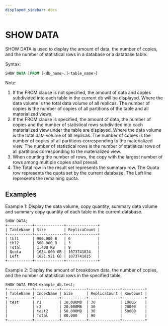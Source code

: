 ```yaml
---
displayed_sidebar: docs
---
```


# SHOW DATA

SHOW DATA is used to display the amount of data, the number of copies, and the number of statistical rows in a database or a database table.

Syntax:

```sql
SHOW DATA [FROM [<db_name>.]<table_name>]
```

Note:

1. If the FROM clause is not specified, the amount of data and copies subdivided into each table in the current db will be displayed. Where the data volume is the total data volume of all replicas. The number of copies is the number of copies of all partitions of the table and all materialized views.
2. If the FROM clause is specified, the amount of data, the number of copies and the number of statistical rows subdivided into each materialized view under the table are displayed. Where the data volume is the total data volume of all replicas. The number of copies is the number of copies of all partitions corresponding to the materialized view. The number of statistical rows is the number of statistical rows of all partitions corresponding to the materialized view.
3. When counting the number of rows, the copy with the largest number of rows among multiple copies shall prevail.
4. The Total row in the result set represents the summary row. The Quota row represents the quota set by the current database. The Left line represents the remaining quota.

## Examples

Example 1: Display the data volume, copy quantity, summary data volume and summary copy quantity of each table in the current database.

```plain text
SHOW DATA;
+-----------+-------------+--------------+
| TableName | Size        | ReplicaCount |
+-----------+-------------+--------------+
| tbl1      | 900.000 B   | 6            |
| tbl2      | 500.000 B   | 3            |
| Total     | 1.400 KB    | 9            |
| Quota     | 1024.000 GB | 1073741824   |
| Left      | 1021.921 GB | 1073741815   |
+-----------+-------------+--------------+
```

Example 2: Display the amount of breakdown data, the number of copies, and the number of statistical rows in the specified table.

```plain text
SHOW DATA FROM example_db.test;
+-----------+-----------+-----------+--------------+----------+
| TableName | IndexName | Size      | ReplicaCount | RowCount |
+-----------+-----------+-----------+--------------+----------+
| test      | r1        | 10.000MB  | 30           | 10000    |
|           | r2        | 20.000MB  | 30           | 20000    |
|           | test2     | 50.000MB  | 30           | 50000    |
|           | Total     | 80.000    | 90           |          |
+-----------+-----------+-----------+--------------+----------+
```

